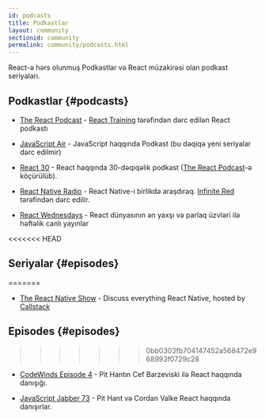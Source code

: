 ```yaml
---
id: podcasts
title: Podkastlar
layout: community
sectionid: community
permalink: community/podcasts.html
---
```


React-ə hərs olunmuş Podkastlar və React müzakirəsi olan podkast seriyaları.

## Podkastlar {#podcasts}

- [The React Podcast](https://reactpodcast.simplecast.fm/) - [React Training](https://reacttraining.com) tərəfindən dərc edilən React podkastı

- [JavaScript Air](https://javascriptair.com/) - JavaScript haqqında Podkast (bu dəqiqə yeni seriyalar dərc edilmir)

- [React 30](https://react30.com/) - React haqqında 30-dəqiqəlik podkast ([The React Podcast](https://reactpodcast.simplecast.fm/)-ə köçürülüb).

- [React Native Radio](https://reactnativeradio.com) - React Native-i birlikdə araşdıraq. [Infinite Red](https://infinite.red) tərəfindən dərc edilir.

- [React Wednesdays](https://www.telerik.com/react-wednesdays) - React dünyasının ən yaxşı və parlaq üzvləri ilə həftəlik canlı yayınlar

<<<<<<< HEAD
## Seriyalar {#episodes}
=======
- [The React Native Show](https://callstack.com/podcast-react-native-show) - Discuss everything React Native, hosted by [Callstack](https://callstack.com/?utm_campaign=Podcast&utm_source=reactjs_org&utm_medium=community_podcasts)

## Episodes {#episodes}
>>>>>>> 0bb0303fb704147452a568472e968993f0729c28

- [CodeWinds Episode 4](https://codewinds.com/podcast/004.html) - Pit Hantın Cef Barzeviski ilə React haqqında danışığı.


- [JavaScript Jabber 73](https://devchat.tv/js-jabber/073-jsj-react-with-pete-hunt-and-jordan-walke) - Pit Hant və Cordan Valke React haqqında danışırlar.
